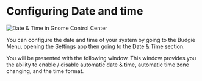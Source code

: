 # Configuring Date and time

![Date & Time in Gnome Control Center](imgs/help-center/configuration/configuring-date-and-time/configuring-date-and-time.jpg)

You can configure the date and time of your system by going to the Budgie Menu, opening the Settings app then going to the Date & Time section.

You will be presented with the following window. This window provides you the ability to enable / disable automatic date & time, automatic time zone changing, and the time format.